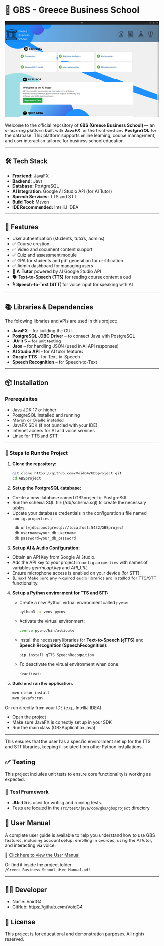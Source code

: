 # 📘 GBS - Greece Business School
![Home Page](src/main/resources/homepage.png)

Welcome to the official repository of **GBS (Greece Business School)** — an e-learning platform built with **JavaFX** for the front-end and **PostgreSQL** for the database. This platform supports online learning, course management, and user interaction tailored for business school education.

---

## 🛠️ Tech Stack

- **Frontend:** JavaFX
- **Backend:** Java
- **Database:** PostgreSQL
- **AI Integration:** Google AI Studio API (for AI Tutor)
- **Speech Services:** TTS and STT
- **Build Tool:** Maven
- **IDE Recommended:** IntelliJ IDEA

---

## 🚀 Features

- User authentication (students, tutors, admins)
- ✅ Course creation
- ✅ Video and document content support
- ✅ Quiz and assessment module
- ✅ GPA for students and pdf generation for certification
- ✅ Admin dashboard for managing users
- 🤖 **AI Tutor** powered by AI Google Studio API
- 🗣️ **Text-to-Speech (TTS)** for reading course content aloud
- 🎙️ **Speech-to-Text (STT)** for voice input for speaking with AI

---

## 📚 Libraries & Dependencies

The following libraries and APIs are used in this project:

- **JavaFX** – for building the GUI
- **PostgreSQL JDBC Driver** – to connect Java with PostgreSQL
- **JUnit 5** – for unit testing
- **Json** – for handling JSON (used in AI API responses)
- **AI Studio API** – for AI tutor features
- **Google TTS** – for Text-to-Speech
- **Speech Recognition** – for Speech-to-Text

---

## 📦 Installation

### Prerequisites

- Java JDK 17 or higher
- PostgreSQL installed and running
- Maven or Gradle installed
- JavaFX SDK (if not bundled with your IDE)
- Internet access for AI and voice services
- Linux for TTS and STT

---

### 🧩 Steps to Run the Project

1. **Clone the repository:**

   ```bash
   git clone https://github.com/VoidG4/GBSproject.git
   cd GBSproject
    ```

2. **Set up the PostgreSQL database:**
- Create a new database named GBSproject in PostgreSQL
- Run the schema SQL file (/db/schema.sql) to create the necessary tables.
- Update your database credentials in the configuration a file named `config.properties` :
   ```bash
    db.url=jdbc:postgresql://localhost:5432/GBSproject
    db.username=your_db_username
    db.password=your_db_password
    ```

3. **Set up AI & Audio Configuration:**
- Obtain an API Key from Google AI Studio.
- Add the API key to your project in `config.properties` with names of variables *gemini.api.key* and *API_URL*
- Ensure microphone access is enabled on your device (for STT).
- (Linux) Make sure any required audio libraries are installed for TTS/STT functionality.

4. **Set up a Python environment for TTS and STT:**

    - Create a new Python virtual environment called `pyenv`:

      ```bash
      python3 -m venv pyenv
      ```

    - Activate the virtual environment:
      ```bash
      source pyenv/bin/activate
      ```

    - Install the necessary libraries for **Text-to-Speech (gTTS)** and **Speech Recognition (SpeechRecognition)**:

      ```bash
      pip install gTTS SpeechRecognition
      ```

    - To deactivate the virtual environment when done:

      ```bash
      deactivate
      ```

5. **Build and run the application:**
    ```bash
    mvn clean install
    mvn javafx:run
    ```

Or run directly from your IDE (e.g., IntelliJ IDEA):
- Open the project
- Make sure JavaFX is correctly set up in your SDK
- Run the main class (GBSApplication.java)

---

This ensures that the user has a specific environment set up for the TTS and STT libraries, keeping it isolated from other Python installations.


## ✅ Testing

This project includes unit tests to ensure core functionality is working as expected.

### 🧪 Test Framework

- **JUnit 5** is used for writing and running tests.
- Tests are located in the `src/test/java/com/gbs/gbsproject` directory.



## 📖 User Manual

A complete user guide is available to help you understand how to use GBS features, including account setup, enrolling in courses, using the AI tutor, and interacting via voice.

📄 [Click here to view the User Manual](./Greece_Business_School_User_Manual.pdf)

Or find it inside the project folder `/Greece_Business_School_User_Manual.pdf`.

---

## 👨‍💻 Developer
- Name: VoidG4
- GitHub: https://github.com/VoidG4

## 📝 License
This project is for educational and demonstration purposes. All rights reserved.
